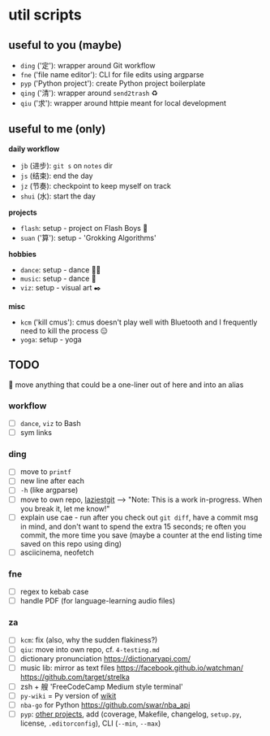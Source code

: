 # util scripts

## useful to you (maybe)

- `ding` ('定'): wrapper around Git workflow
- `fne` ('file name editor'): CLI for file edits using argparse
- `pyp` ('Python project'): create Python project boilerplate
- `qing` ('清'): wrapper around `send2trash` ♻️
- `qiu` ('求'): wrapper around httpie meant for local development

## useful to me (only)

__daily workflow__

- `jb` (进步): `git s` on `notes` dir
- `js` (结束): end the day
- `jz` (节奏): checkpoint to keep myself on track
- `shui` (水): start the day

__projects__

- `flash`: setup - project on Flash Boys 🏦
- `suan` ('算'): setup - 'Grokking Algorithms'

__hobbies__

- `dance`: setup - dance 💃🏼
- `music`: setup - dance 🎹
- `viz`: setup - visual art ✒️

__misc__

- `kcm` ('kill cmus'): cmus doesn't play well with Bluetooth and I frequently need to kill the process 😑
- `yoga`: setup - yoga

## TODO

📍 move anything that could be a one-liner out of here and into an alias

### workflow

- [ ] `dance`, `viz` to Bash
- [ ] sym links

### ding

- [ ]  move to `printf`
- [ ]  new line after each
- [ ]  `-h` (like argparse)
- [ ]  move to own repo, [laziestgit](https://github.com/jesseduffield/lazygit) --> "Note: This is a work in-progress. When you break it, let me know!"
- [ ]  explain use cae - run after you check out `git diff`, have a commit msg in mind, and don't want to spend the extra 15 seconds; re often you commit, the more time you save (maybe a counter at the end listing time saved on this repo using ding)
- [ ]  asciicinema, neofetch

### fne

- [ ] regex to kebab case
- [ ] handle PDF (for language-learning audio files)

### za


- [ ] `kcm`: fix (also, why the sudden flakiness?)
- [ ] `qiu`: move into own repo, cf. `4-testing.md`
- [ ] dictionary pronunciation https://dictionaryapi.com/
- [ ] music lib: mirror as text files https://facebook.github.io/watchman/ https://github.com/target/strelka
- [ ] zsh + 艘 'FreeCodeCamp Medium style terminal'
- [ ] `py-wiki` = Py version of [wikit](https://www.npmjs.com/package/wikit)
- [ ] `nba-go` for Python https://github.com/swar/nba_api
- [ ] `pyp`: [other projects](https://github.com/reorx/project_sketch), add (coverage, Makefile, changelog, `setup.py`, license, `.editorconfig`), CLI (`--min`, `--max`)
